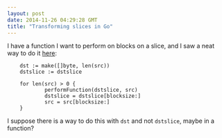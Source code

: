 ```yaml
---
layout: post
date: 2014-11-26 04:29:28 GMT
title: "Transforming slices in Go"
---
```

I have a function I want to perform on blocks on a slice, and I saw a neat way to do it [here](https://code.google.com/p/go/issues/detail?id=5597): 

        dst := make([]byte, len(src))
        dstslice := dstslice

        for len(src) > 0 {
                performFunction(dstslice, src)
                dstslice = dstslice[blocksize:]
                src = src[blocksize:]
        }

I suppose there is a way to do this with `dst` and not `dstslice`, maybe in a function? 